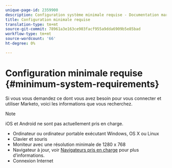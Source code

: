 ```yaml
---
unique-page-id: 2359900
description: Configuration système minimale requise - Documentation marketing - Documentation du produit
title: Configuration minimale requise
translation-type: tm+mt
source-git-commit: 78961a3e163ce903facf955a9dda6909b5e85bad
workflow-type: tm+mt
source-wordcount: '66'
ht-degree: 0%

---
```



# Configuration minimale requise {#minimum-system-requirements}

Si vous vous demandez ce dont vous avez besoin pour vous connecter et utiliser Marketo, voici les informations que vous recherchez.

>[!NOTE]
>
>iOS et Android ne sont pas actuellement pris en charge.

* Ordinateur ou ordinateur portable exécutant Windows, OS X ou Linux
* Clavier et souris
* Moniteur avec une résolution minimale de 1280 x 768
* Navigateur à jour, voir [Navigateurs pris en charge](/help/marketo/product-docs/administration/setup-administration/supported-browsers.md) pour plus d’informations.
* Connexion Internet
